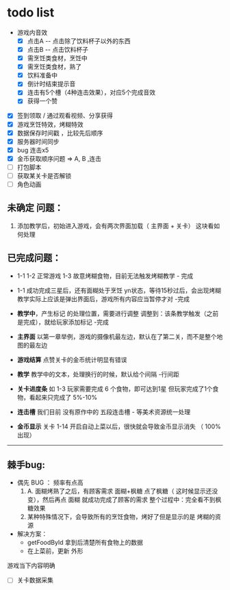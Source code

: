 # todo list

- 游戏内音效
  - [x] 点击A -- 点击除了饮料杯子以外的东西
  - [x] 点击B -- 点击饮料杯子
  - [x] 需烹饪类食材，烹饪中
  - [x] 需烹饪类食材，熟了
  - [x] 饮料准备中
  - [x] 倒计时结束提示音
  - [x] 连击有5个槽（4种连击效果），对应5个完成音效
  - [x] 获得一个赞
- [x] 签到领取 / 通过观看视频、分享获得
- [x] 游戏烹饪特效，烤糊特效
- [x] 数据保存时间戳 ，比较先后顺序
- [x] 服务器时间同步
- [x] bug 连击x5 
- [x] 金币获取顺序问题 => A, B ,连击
- [ ] 打包脚本
- [ ] 获取某关卡是否解锁
- [ ] 角色动画 
## 未确定 问题：
1.  添加教学后，初始进入游戏，会有两次界面加载（ 主界面 + 关卡） 这块看如何处理 
  
## 已完成问题：
- 1-1 1-2 正常游戏  1-3 故意烤糊食物，目前无法触发烤糊教学 - 完成
- 1-1 成功完成三星后，还有面糊处于烹饪 yn状态，等待15秒过后，会出现烤糊教学实际上应该是弹出界面后，游戏所有内容应当暂停才对   -完成
- **教学中**，产生标记 的处理位置，需要进行调整
     调整到：该条教学触发（之前是完成），就给玩家添加标记  -完成

- **主界面** 以第一章举例，游戏的摄像机最左边，默认在了第二关，而不是整个地图的最左边     
- **游戏结算**
    点赞关卡的金币统计明显有错误
- **教学**
    教学中的文本，处理换行的时候，默认给个间隔 -行间距
- **关卡进度条**
    如 1-3 玩家需要完成 6 个食物，即可达到1星
    但玩家完成了1个食物，看起来只完成了 5%-10%
- **连击槽**
    我们目前 没有原作中的 五段连击槽  - 等美术资源统一处理
- **金币显示**
    关卡 1-14 开启自动上菜以后，很快就会导致金币显示消失 （ 100% 出现）
---

## 棘手bug:
- 偶先 BUG ： 频率有点高
    1. A.  面糊烤熟了之后，有顾客需求 面糊+枫糖
    点了枫糖（ 这时候显示还没变），然后再点 面糊
    就成功完成了顾客的需求
    整个过程中：完全看不到枫糖效果
    2.  某种特殊情况下，会导致所有的烹饪食物，烤好了但是显示的是 烤糊的资源
- 解决方案：
  - getFoodById 拿到后清楚所有食物上的数据 
  - 在上菜前，更新 外形


       

游戏当下内容明确
- [ ] 关卡数据采集